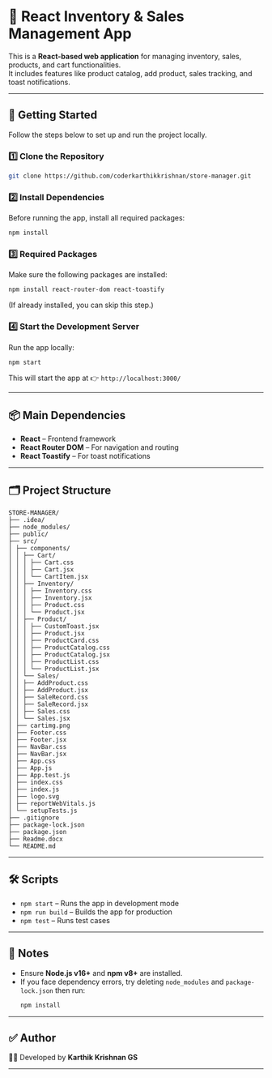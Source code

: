 # 🛒 React Inventory & Sales Management App

This is a **React-based web application** for managing inventory, sales, products, and cart functionalities.  
It includes features like product catalog, add product, sales tracking, and toast notifications.

---

## 🚀 Getting Started

Follow the steps below to set up and run the project locally.

### 1️⃣ Clone the Repository
```bash
git clone https://github.com/coderkarthikkrishnan/store-manager.git
```

### 2️⃣ Install Dependencies
Before running the app, install all required packages:
```bash
npm install
```

### 3️⃣ Required Packages
Make sure the following packages are installed:

```bash
npm install react-router-dom react-toastify
```

(If already installed, you can skip this step.)

### 4️⃣ Start the Development Server
Run the app locally:
```bash
npm start
```

This will start the app at 👉 `http://localhost:3000/`

---

## 📦 Main Dependencies
- **React** – Frontend framework  
- **React Router DOM** – For navigation and routing  
- **React Toastify** – For toast notifications  

---

## 🗂 Project Structure
```
STORE-MANAGER/
├── .idea/
├── node_modules/
├── public/
├── src/
│ ├── components/
│ │ ├── Cart/
│ │ │ ├── Cart.css
│ │ │ ├── Cart.jsx
│ │ │ └── CartItem.jsx
│ │ ├── Inventory/
│ │ │ ├── Inventory.css
│ │ │ ├── Inventory.jsx
│ │ │ ├── Product.css
│ │ │ └── Product.jsx
│ │ ├── Product/
│ │ │ ├── CustomToast.jsx
│ │ │ ├── Product.jsx
│ │ │ ├── ProductCard.css
│ │ │ ├── ProductCatalog.css
│ │ │ ├── ProductCatalog.jsx
│ │ │ ├── ProductList.css
│ │ │ └── ProductList.jsx
│ │ └── Sales/
│ │ ├── AddProduct.css
│ │ ├── AddProduct.jsx
│ │ ├── SaleRecord.css
│ │ ├── SaleRecord.jsx
│ │ ├── Sales.css
│ │ └── Sales.jsx
│ ├── cartimg.png
│ ├── Footer.css
│ ├── Footer.jsx
│ ├── NavBar.css
│ ├── NavBar.jsx
│ ├── App.css
│ ├── App.js
│ ├── App.test.js
│ ├── index.css
│ ├── index.js
│ ├── logo.svg
│ ├── reportWebVitals.js
│ └── setupTests.js
├── .gitignore
├── package-lock.json
├── package.json
├── Readme.docx
└── README.md
```

---

## 🛠 Scripts
- `npm start` – Runs the app in development mode
- `npm run build` – Builds the app for production
- `npm test` – Runs test cases

---

## 📌 Notes
- Ensure **Node.js v16+** and **npm v8+** are installed.  
- If you face dependency errors, try deleting `node_modules` and `package-lock.json` then run:
  ```bash
  npm install
  ```

---

## ✅ Author
👨‍💻 Developed by **Karthik Krishnan GS**

---
